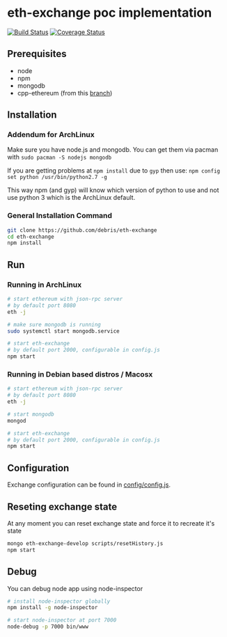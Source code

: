 # eth-exchange poc implementation

[![Build Status][travis-image]][travis-url] [![Coverage Status][coveralls-image]][coveralls-url]

[travis-image]: https://travis-ci.org/debris/eth-exchange.svg
[travis-url]: https://travis-ci.org/debris/eth-exchange
[coveralls-image]: https://coveralls.io/repos/debris/eth-exchange/badge.svg?branch=master
[coveralls-url]: https://coveralls.io/r/debris/eth-exchange?branch=master

## Prerequisites

* node
* npm
* mongodb
* cpp-ethereum (from this [branch](https://github.com/debris/cpp-ethereum/tree/event_hash))

## Installation


### Addendum for ArchLinux
Make sure you have node.js and mongodb. You can get them via pacman with
```sudo pacman -S nodejs mongodb```

If you are getting problems at `npm install` due to `gyp` then use:
```npm config set python /usr/bin/python2.7 -g```

This way npm (and gyp) will know which version of python to use and not use python 3
which is the ArchLinux default.

### General Installation Command

```bash
git clone https://github.com/debris/eth-exchange
cd eth-exchange
npm install
```

## Run

### Running in ArchLinux
```bash
# start ethereum with json-rpc server
# by default port 8080
eth -j

# make sure mongodb is running
sudo systemctl start mongodb.service

# start eth-exchange
# by default port 2000, configurable in config.js
npm start
```

### Running in Debian based distros / Macosx
```bash
# start ethereum with json-rpc server
# by default port 8080
eth -j

# start mongodb
mongod

# start eth-exchange
# by default port 2000, configurable in config.js
npm start
```

## Configuration

Exchange configuration can be found in [config/config.js](https://github.com/debris/eth-exchange/blob/master/config/config.js).

## Reseting exchange state

At any moment you can reset exchange state and force it to recreate it's state

```bash
mongo eth-exchange-develop scripts/resetHistory.js
npm start
```

## Debug

You can debug node app using node-inspector

```bash
# install node-inspector globally
npm install -g node-inspector

# start node-inspector at port 7000
node-debug -p 7000 bin/www
```

